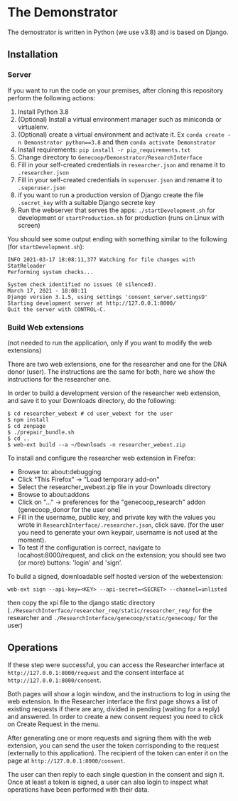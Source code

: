 # The Demonstrator

The demostrator is written in Python (we use v3.8) and is based on Django.

## Installation

### Server
If you want to run the code on your premises, after cloning this repository perform the following actions:

1. Install Python 3.8
2. (Optional) Install a virtual environment manager such as miniconda or virtualenv.
3. (Optional) create a virtual environment and activate it. Ex `conda create -n Demonstrator python==3.8` and then `conda activate Demonstrator`
4. Install requirements: `pip install -r pip_requirements.txt`
5. Change directory to `Genecoop/Demonstrator/ResearchInterface`
6. Fill in your self-created credentials in `researcher.json` and rename it to `.researcher.json`
7. Fill in your self-created credentials in `superuser.json` and rename it to `.superuser.json`
8. if you want to run a production version of Django create the file `.secret_key` with a suitable Django secrete key
9. Run the webserver that serves the apps: `./startDevelopment.sh` for development or `startProduction.sh` for production (runs on Linux with screen)

You should see some output ending with something similar to the following (for `startDevelopment.sh`):
```
INFO 2021-03-17 18:08:11,377 Watching for file changes with StatReloader
Performing system checks...

System check identified no issues (0 silenced).
March 17, 2021 - 18:08:11
Django version 3.1.5, using settings 'consent_server.settingsD'
Starting development server at http://127.0.0.1:8000/
Quit the server with CONTROL-C.
```

### Build Web extensions
(not needed to run the application, only if you want to modify the web extensions)

There are two web extensions, one for the researcher and one for the DNA donor (user). The instructions are the same for both, here we show the instructions for the researcher one.

In order to build a development version of the researcher web extension, and save it to your Downloads directory, do the following:
```
$ cd researcher_webext # cd user_webext for the user
$ npm install
$ cd zenpage
$ ./prepair_bundle.sh
$ cd ..
$ web-ext build --a ~/Downloads -n researcher_webext.zip 
```

To install and configure the researcher web extension in Firefox:
* Browse to: about:debugging
* Click "This Firefox" -> "Load temporary add-on"
* Select the researcher_webext.zip file in your Downloads directory
* Browse to about:addons
* Click on "..." -> preferences for the "genecoop_research" addon (genecoop_donor for the user one)
* Fill in the username, public key, and private key with the values you wrote in `ResearchInterface/.researcher.json`, click save. (for the user you need to generate your own keypair, username is not used at the moment).
* To test if the configuration is correct, navigate to locahost:8000/request, and click on the extension; you should see two (or more) buttons: 'login' and 'sign'.

To build a signed, downloadable self hosted version of the webextension:
```
web-ext sign --api-key=<KEY> --api-secret=<SECRET> --channel=unlisted
```
then copy the xpi file to the django static directory (`./ResearchInterface/researcher_req/static/researcher_req/` for the researcher and `./ResearchInterface/genecoop/static/genecoop/` for the user)

## Operations

If these step were successful, you can access the Researcher interface at `http://127.0.0.1:8000/request` and the consent interface at `http://127.0.0.1:8000/consent`.

Both pages will show a login window, and the instructions to log in using the web extension.
In the Researcher interface the first page shows a list of existing requests if there are any, divided in pending (waiting for a reply) and answered.
In order to create a new consent request you need to click on Create Request in the menu.

After generating one or more requests and signing them with the web extension, you can send the user the token corrisponding to the request (externally to this application).
The recipient of the token can enter it on the page at `http://127.0.0.1:8000/consent`.

The user can then reply to each single question in the consent and sign it. Once at least a token is signed, a user can also login to inspect what operations have been performed with their data.
